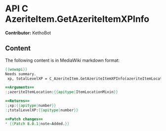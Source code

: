 # API C AzeriteItem.GetAzeriteItemXPInfo

**Contributor:** KethoBot

## Content

The following content is in MediaWiki markdown format:

```mediawiki
{{wowapi}}
Needs summary.
 xp, totalLevelXP = C_AzeriteItem.GetAzeriteItemXPInfo(azeriteItemLocation)

==Arguments==
:;azeriteItemLocation:{{apitype|ItemLocationMixin}}

==Returns==
:;xp:{{apitype|number}}
:;totalLevelXP:{{apitype|number}}

==Patch changes==
* {{Patch 8.0.1|note=Added.}}
```